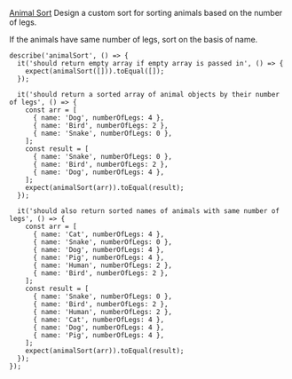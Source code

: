 [Animal Sort](https://www.notion.so/Animal-Sort-75d23b9412e2497da1364669890e2224)
Design a custom sort for sorting animals based on the number of legs.

If the animals have same number of legs, sort on the basis of name.

    describe('animalSort', () => {
      it('should return empty array if empty array is passed in', () => {
        expect(animalSort([])).toEqual([]);
      });
    
      it('should return a sorted array of animal objects by their number of legs', () => {
        const arr = [
          { name: 'Dog', numberOfLegs: 4 },
          { name: 'Bird', numberOfLegs: 2 },
          { name: 'Snake', numberOfLegs: 0 },
        ];
        const result = [
          { name: 'Snake', numberOfLegs: 0 },
          { name: 'Bird', numberOfLegs: 2 },
          { name: 'Dog', numberOfLegs: 4 },
        ];
        expect(animalSort(arr)).toEqual(result);
      });
    
      it('should also return sorted names of animals with same number of legs', () => {
        const arr = [
          { name: 'Cat', numberOfLegs: 4 },
          { name: 'Snake', numberOfLegs: 0 },
          { name: 'Dog', numberOfLegs: 4 },
          { name: 'Pig', numberOfLegs: 4 },
          { name: 'Human', numberOfLegs: 2 },
          { name: 'Bird', numberOfLegs: 2 },
        ];
        const result = [
          { name: 'Snake', numberOfLegs: 0 },
          { name: 'Bird', numberOfLegs: 2 },
          { name: 'Human', numberOfLegs: 2 },
          { name: 'Cat', numberOfLegs: 4 },
          { name: 'Dog', numberOfLegs: 4 },
          { name: 'Pig', numberOfLegs: 4 },
        ];
        expect(animalSort(arr)).toEqual(result);
      });
    });